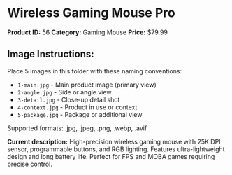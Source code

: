 # Wireless Gaming Mouse Pro

**Product ID:** 56
**Category:** Gaming Mouse
**Price:** $79.99

## Image Instructions:
Place 5 images in this folder with these naming conventions:
- `1-main.jpg` - Main product image (primary view)
- `2-angle.jpg` - Side or angle view
- `3-detail.jpg` - Close-up detail shot
- `4-context.jpg` - Product in use or context
- `5-package.jpg` - Package or additional view

Supported formats: .jpg, .jpeg, .png, .webp, .avif

**Current description:**
High-precision wireless gaming mouse with 25K DPI sensor, programmable buttons, and RGB lighting. Features ultra-lightweight design and long battery life. Perfect for FPS and MOBA games requiring precise control.
